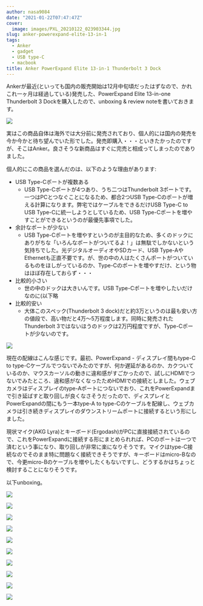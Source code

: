 ```yaml
---
author: nasa9084
date: "2021-01-22T07:47:47Z"
cover:
  image: images/PXL_20210122_023903344.jpg
slug: anker-powerexpand-elite-13-in-1
tags:
  - Anker
  - gadget
  - USB type-C
  - macbook
title: Anker PowerExpand Elite 13-in-1 Thunderbolt 3 Dock
---
```



Ankerが最近(といっても国内の販売開始は12月中旬頃だったはずなので、かれこれ一ヶ月は経過している)発売した、PowerExpand Elite 13-in-one Thunderbolt 3 Dockを購入したので、unboxing & review noteを書いておきます。

![](images/product.jpg)

実はこの商品自体は海外では大分前に発売されており、個人的には国内の発売を今か今かと待ち望んでいた形でした。発売即購入・・・といきたかったのですが、そこはAnker。良さそうな新商品はすぐに完売と相成ってしまったのでありました。

個人的にこの商品を選んだのは、以下のような理由があります:

* USB Type-Cポートが複数ある
    * USB Type-Cポートが4つあり、うち二つはThunderbolt 3ポートです。一つはPCとつなぐことになるため、都合2つUSB Type-Cのポートが増える計算になります。弊宅ではケーブルをできるだけUSB Type-C to USB Type-Cに統一しようとしているため、USB Type-Cポートを増やすことができるというのが最優先事項でした。
* 余計なポートが少ない
    * USB Type-Cポートを増やすというのが主目的なため、多くのドックにありがちな「いろんなポートがついてるよ！」は無駄でしかないという気持ちでした。光デジタルオーディオやSDカード、USB Type-AやEthernetも正直不要です。が、世の中の人はたくさんポートがついているものをほしがっているのか、Type-Cのポートを増やすだけ、という物はほぼ存在しておらず・・・
* 比較的小さい
    * 世の中のドックは大きいんです。USB Type-Cポートを増やしたいだけなのに(以下略
* 比較的安い
    * 大体このスペック(Thunderbolt 3 dock)だと約3万というのは最も安い方の値段で、高い物だと4万〜5万程度します。同時に発売されたThunderbolt 3ではないほうのドックは2万円程度ですが、Type-Cポートが少ないのです。

![](images/cabling.png)

現在の配線はこんな感じです。最初、PowerExpand - ディスプレイ間もtype-C to type-Cケーブルでつないでみたのですが、何か遅延があるのか、カクついているのか、マウスカーソルの動きに違和感がすごかったので、試しにHDMIでつないでみたところ、違和感がなくなったためHDMIでの接続としました。ウェブカメラはディスプレイのtype-Aポートにつないでおり、これをPowerExpandまで引き延ばすと取り回しが良くなさそうだったので、ディスプレイとPowerExpandの間にもう一本type-A to type-Cのケーブルを配線し、ウェブカメラは引き続きディスプレイのダウンストリームポートに接続するという形にしました。

現状マイク(AKG Lyra)とキーボード(Ergodash)がPCに直接接続されているので、これをPowerExpandに接続する形にまとめられれば、PCのポートは一つで済むという事になり、取り回しが非常に楽になりそうです。マイクはtype-C接続なのでそのまま特に問題なく接続できそうですが、キーボードはmicro-Bなので、今更micro-Bのケーブルを増やしたくもないですし、どうするかはちょっと検討することになりそうです。

以下unboxing。

![](images/PXL_20210122_023730942-1.jpg)

![](images/PXL_20210122_023738621.jpg)

![](images/PXL_20210122_023801087.jpg)

![](images/PXL_20210122_023824554.jpg)

![](images/PXL_20210122_023912747.jpg)

![](images/PXL_20210122_023925651.jpg)



![](images/PXL_20210122_023951313.jpg)

![](images/PXL_20210122_024057681.NIGHT.jpg)

![](images/PXL_20210122_024110717.jpg)

![](images/PXL_20210122_064950710.jpg)




